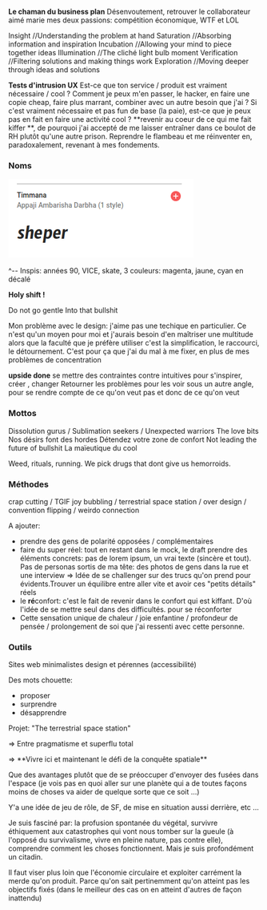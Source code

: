 **Le chaman du business plan**
Désenvoutement, retrouver le collaborateur aimé
marie mes deux passions: compétition économique, WTF et LOL 

Insight
//Understanding the problem at hand
Saturation 
//Absorbing information and inspiration
Incubation
//Allowing your mind to piece together ideas
Illumination 
//The cliché light bulb moment
Verification 
//Filtering solutions and making things work
Exploration
//Moving deeper through ideas and solutions

**Tests d'intrusion UX**
Est-ce que ton service / produit est vraiment nécessaire / cool ?
Comment je peux m'en passer, le hacker, en faire une copie cheap, faire plus marrant, combiner avec un autre besoin que j'ai ?
Si c'est vraiment nécessaire et pas fun de base (la paie), est-ce que je peux pas en fait en faire une activité cool ? **revenir au coeur de ce qui me fait kiffer
**, de pourquoi j'ai accepté de me laisser entraîner dans ce boulot de RH plutôt qu'une autre prison. Reprendre le flambeau et me réinventer en, paradoxalement, revenant à mes fondements.

### Noms

![](/assets/sheper.png)

^-- Inspis: années 90, VICE, skate, 3 couleurs: magenta, jaune, cyan en décalé

**Holy shift !**

Do not go gentle Into that bullshit 

Mon problème avec le design:
j'aime pas une techique en particulier. Ce n'est qu'un moyen pour moi et j'aurais besoin d'en maîtriser une multitude alors que la faculté que je préfère utiliser c'est la simplification, le raccourci, le détournement. C'est pour ça que j'ai du mal à me fixer, en plus de mes problèmes de concentration

**upside done**
se mettre des contraintes contre intuitives pour s'inspirer, créer , changer
Retourner les problèmes pour les voir sous un autre angle, pour se rendre compte de ce qu'on veut pas et donc de ce qu'on veut

### Mottos
Dissolution gurus / Sublimation seekers / Unexpected warriors
The love bits
Nos désirs font des hordes
Détendez votre zone de confort
Not leading the future of bullshit
La maïeutique du cool

Weed, rituals, running. We pick drugs that dont give us hemorroids.


### Méthodes
crap cutting / TGIF joy bubbling / terrestrial space station / over design / convention flipping / weirdo connection

A ajouter: 
- prendre des gens de polarité opposées / complémentaires
- faire du super réel: tout en restant dans le mock, le draft prendre des éléments concrets: pas de lorem ipsum, un vrai texte (sincère et tout). Pas de personas sortis de ma tête: des photos de gens dans la rue et une interview => Idée de se challenger sur des trucs qu'on prend pour évidents.Trouver un équilibre entre aller vite et avoir ces "petits détails" réels
- le **ré**confort: c'est le fait de revenir dans le confort qui est kiffant. D'où l'idée de se mettre seul dans des difficultés. pour se réconforter
- Cette sensation unique de chaleur / joie enfantine / profondeur de pensée / prolongement de soi que j'ai ressenti avec cette personne.

### Outils

Sites web minimalistes design et pérennes (accessibilité)


Des mots chouette:
- proposer 
- surprendre
- désapprendre 



Projet: "The terrestrial space station"

=&gt; Entre pragmatisme et superflu total

=&gt; \*\*Vivre ici et maintenant le défi de la conquête spatiale\*\*

Que des avantages plutôt que de se préoccuper d'envoyer des fusées dans l'espace \(je vois pas en quoi aller sur une planète qui a de toutes façons moins de choses va aider de quelque sorte que ce soit ...\)

Y'a une idée de jeu de rôle, de SF, de mise en situation aussi derrière, etc ...

Je suis fasciné par: la profusion spontanée du végétal, survivre éthiquement aux catastrophes qui vont nous tomber sur la gueule \(à l'opposé du survivalisme, vivre en pleine nature, pas contre elle\), comprendre comment les choses fonctionnent. Mais je suis profondément un citadin.

Il faut viser plus loin que l'économie circulaire et exploiter carrément la merde qu'on produit. Parce qu'on sait pertinemment qu'on atteint pas les objectifs fixés \(dans le meilleur des cas on en atteint d'autres de façon inattendu\)




